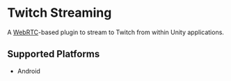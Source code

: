 # Twitch Streaming

A [WebRTC](https://github.com/Unity-Technologies/com.unity.webrtc)-based plugin to stream to Twitch from within Unity applications.

## Supported Platforms

- Android
